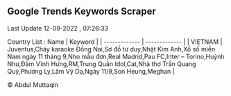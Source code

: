 

## Google Trends Keywords Scraper 
 
Last Update 12-09-2022 , 07:26:33

Country List :
 Name  | Keyword |
| ------------- | ------------- |
| VIETNAM | Juventus,Cháy karaoke Đồng Nai,Sơ đồ tư duy,Nhật Kim Anh,Xổ số miền Nam ngày 11 tháng 9,Nho mẫu đơn,Real Madrid,Pau FC,Inter – Torino,Huỳnh Như,Đàm Vĩnh Hưng,RM,Trung Quân Idol,Cat,Nhà thơ Trần Quang Quý,Phương Ly,Lâm Vỹ Dạ,Ngày 11/9,Son Heung,Meghan |



© Abdul Muttaqin 
